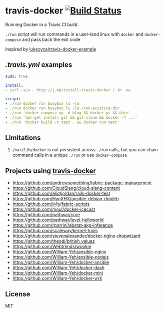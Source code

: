 # travis-docker [![Build Status](https://img.shields.io/travis/moul/travis-docker.svg)](https://travis-ci.org/moul/travis-docker)

Running Docker in a Travis CI build.

`./run` script will run commands in a user-land linux with `docker` and `docker-compose` and pass back the exit code

Inspired by [lukecyca/travis-docker-example](https://github.com/lukecyca/travis-docker-example)


## *.travis.yml* examples

```yaml
sudo: true

install:
- curl -sLo - http://j.mp/install-travis-docker | sh -xe

script:
- ./run docker run busybox ls -la
- ./run docker run busybox ls -la /non-existing-dir
- ./run 'docker-compose up -d blog && docker ps && date'
- ./run 'apt-get install git && git clone && docker -f ...'
- ./run 'docker build -t test . && docker run test'
```

## Limitations

1. `/var/lib/docker` is not persistent across `./run` calls, but you can chain command calls in a unique `./run` or use `docker-compose`


## Projects using [travis-docker](https://github.com/moul/travis-docker)

- https://github.com/andrewsomething/fabric-package-management
- https://github.com/CloudSlang/cloud-slang-content
- https://github.com/eliotjordan/rails-docker-test
- https://github.com/HanXHX/ansible-debian-dotdeb
- https://github.com/ir4y/fabric-scripts
- https://github.com/moul/docker-icecast
- https://github.com/pathwar/core
- https://github.com/pathwar/level-helloworld
- https://github.com/rporrini/abstat-akp-inference
- https://github.com/scaleway/kernel-tools
- https://github.com/stevenalexander/docker-nginx-dropwizard
- https://github.com/theodi/british_values
- https://github.com/Webtrends/wookie
- https://github.com/William-Yeh/ansible-nginx
- https://github.com/William-Yeh/ansible-nodejs
- https://github.com/William-Yeh/docker-ansible
- https://github.com/William-Yeh/docker-dash
- https://github.com/William-Yeh/docker-mini
- https://github.com/William-Yeh/docker-wrk

## License

MIT

